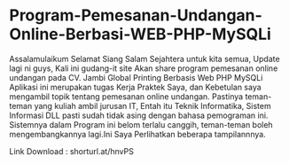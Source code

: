 # Program-Pemesanan-Undangan-Online-Berbasi-WEB-PHP-MySQLi
Assalamulaikum Selamat Siang Salam Sejahtera untuk kita semua, Update lagi ni guys, Kali ini gudang-it site Akan share program pemesanan online undangan pada CV. Jambi Global Printing Berbasis Web PHP MySQLi  Aplikasi ini merupakan tugas Kerja Praktek Saya, dan Kebetulan saya mengambil topik tentang pemesanan online undangan.  Pastinya teman-teman yang kuliah ambil jurusan IT, Entah itu Teknik Informatika, Sistem Informasi DLL pasti sudah tidak asing dengan bahasa pemograman ini.  Sistemnya dalam Program ini belom terlalu canggih, teman-teman boleh mengembangkannya lagi.Ini Saya Perlihatkan beberapa tampilannnya.

Link Download :
shorturl.at/hnvPS
